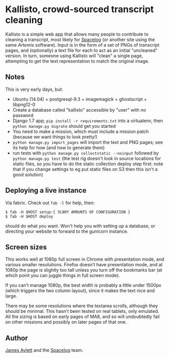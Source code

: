 # Kallisto, crowd-sourced transcript cleaning

Kallisto is a simple web app that allows many people to contribute to cleaning a transcript, most likely for [Spacelog](http://spacelog.org/) (or another site using the same *Artemis* software). Input is in the form of a set of PNGs of transcript pages, and (optionally) a text file for each to act as an initial "uncleaned" version. In turn, someone using Kallisto will "clean" a single page, attempting to get the text representation to match the original image.

## Notes

This is very early days, but:

 * Ubuntu (14.04) + postgresql-9.3 + imagemagick + ghostscript + libpng12-0
 * Create a database called "kallisto" accessible by "user" with no password
 * Django 1.7 app; `pip install -r requirements.txt` into a virtualenv, then `python manage.py migrate` should get you started
 * You need to make a mission, which must include a mission patch (because we want things to look pretty!)
 * `python manage.py import_pages` will import the text and PNG pages; see its help for how (and how to generate them)
 * run tests with `python manage.py collectstatic --noinput` followed by `python manage.py test` (the test rig doesn't look in source locations for static files, so you have to do the static collection deploy step first: note that if you change settings to eg put static files on S3 then this isn't a good solution)

## Deploying a live instance

Via fabric. Check out `fab -l` for help, then:

```
$ fab -H $HOST setup:{ SCARY AMOUNTS OF CONFIGURATION }
$ fab -H $HOST deploy
```

should do what you want. Won't help you with setting up a database, or directing your website to forward to the gunicorn instance.

## Screen sizes

This works well at 1080p full screen in Chrome with presentation mode,
and various smaller resolutions. Firefox doesn’t have presentation mode,
and at 1080p the page is slightly too tall unless you turn off the
bookmarks bar (at which point you can juggle things in full screen
mode).

If you can’t manage 1080p, the best width is probably a little under
1500px (which triggers the two column layout), since it makes the
text nice and large.

There may be some resolutions where the textarea scrolls, although they
should be minimal. This hasn’t been tested on real tablets, only
emulated. All the sizing is based on early pages of MA8, and so will
undoubtedly fail on other missions and possibly on later pages of that
one.

## Author

[James Aylett](https://github.com/jaylett) and the [Spacelog](https://github.com/Spacelog) team.

